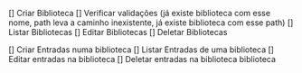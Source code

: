 [] Criar Biblioteca
  [] Verificar validações (já existe biblioteca com esse nome, path leva a caminho inexistente, já existe biblioteca com esse path)
[] Listar Bibliotecas
[] Editar Bibliotecas
[] Deletar Bibliotecas

[] Criar Entradas numa biblioteca
[] Listar Entradas de uma biblioteca
[] Editar entradas na biblioteca
[] Deletar entradas na biblioteca biblioteca






